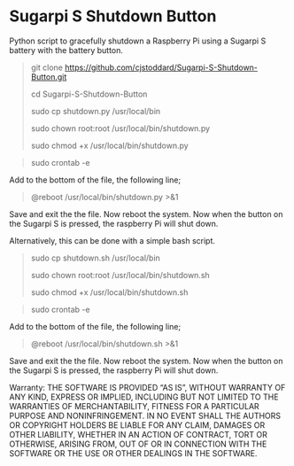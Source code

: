 # Sugarpi S Shutdown Button
Python script to gracefully shutdown a Raspberry Pi using a Sugarpi S battery with the battery button.

> git clone https://github.com/cjstoddard/Sugarpi-S-Shutdown-Button.git
> 
> cd Sugarpi-S-Shutdown-Button
> 
> sudo cp shutdown.py /usr/local/bin
> 
> sudo chown root:root /usr/local/bin/shutdown.py
> 
> sudo chmod +x /usr/local/bin/shutdown.py

> sudo crontab -e
> 

Add to the bottom of the file, the following line;

> @reboot /usr/local/bin/shutdown.py >&1
> 

Save and exit the the file. Now reboot the system. Now when the button on the Sugarpi S is pressed, the raspberry Pi will shut down.

Alternatively, this can be done with a simple bash script.

> 
> sudo cp shutdown.sh /usr/local/bin
> 
> sudo chown root:root /usr/local/bin/shutdown.sh
> 
> sudo chmod +x /usr/local/bin/shutdown.sh

> sudo crontab -e
> 

Add to the bottom of the file, the following line;

> @reboot /usr/local/bin/shutdown.sh >&1
> 

Save and exit the the file. Now reboot the system. Now when the button on the Sugarpi S is pressed, the raspberry Pi will shut down.

Warranty:
THE SOFTWARE IS PROVIDED “AS IS”, WITHOUT WARRANTY OF ANY KIND, EXPRESS OR IMPLIED, INCLUDING BUT NOT LIMITED TO THE WARRANTIES OF MERCHANTABILITY, FITNESS FOR A PARTICULAR PURPOSE AND NONINFRINGEMENT. IN NO EVENT SHALL THE AUTHORS OR COPYRIGHT HOLDERS BE LIABLE FOR ANY CLAIM, DAMAGES OR OTHER LIABILITY, WHETHER IN AN ACTION OF CONTRACT, TORT OR OTHERWISE, ARISING FROM, OUT OF OR IN CONNECTION WITH THE SOFTWARE OR THE USE OR OTHER DEALINGS IN THE SOFTWARE.